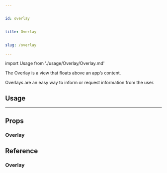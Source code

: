 ```yaml
---


id: overlay


title: Overlay


slug: /overlay

---
```




import Usage from './usage/Overlay/Overlay.md'



The Overlay is a view that floats above an app’s content.

Overlays are an easy way to inform or request information from the user.



## Usage


<Usage />

---


## Props

### Overlay




## Reference

### Overlay

